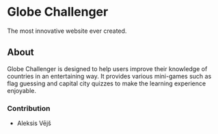 # Globe Challenger

The most innovative website ever created.

## About

Globe Challenger is designed to help users improve their knowledge of countries in an entertaining way. It provides various mini-games such as flag guessing and capital city quizzes to make the learning experience enjoyable.

### Contribution

- Aleksis Vējš


